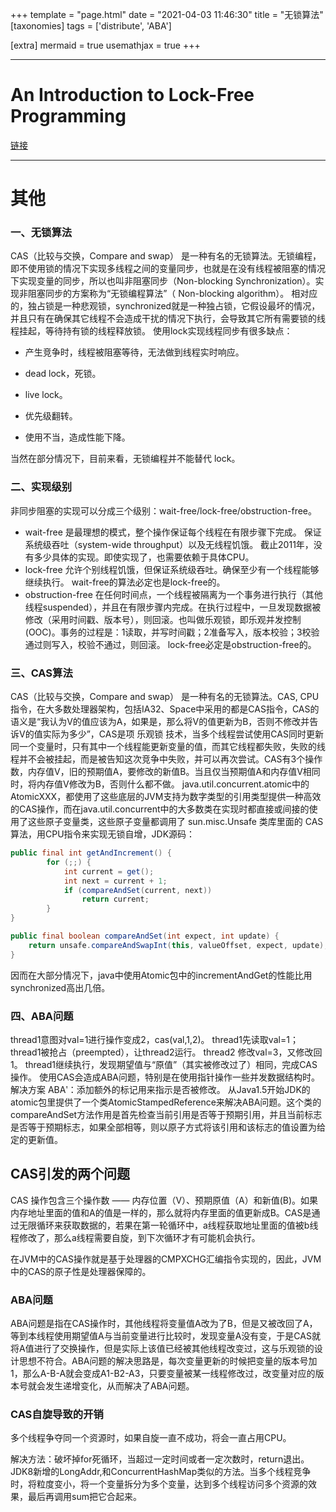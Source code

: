 +++
template = "page.html"
date = "2021-04-03 11:46:30"
title = "无锁算法"
[taxonomies]
tags = ['distribute', 'ABA']

[extra]
mermaid = true
usemathjax = true
+++
<!--
mermaid example:
<div class="mermaid">
    mermaid program
</div>
-->

-------------

# An Introduction to Lock-Free Programming

[链接](https://preshing.com/20120612/an-introduction-to-lock-free-programming/)



------------------



# 其他

### 一、无锁算法

CAS（比较与交换，Compare and swap） 是一种有名的无锁算法。无锁编程，即不使用锁的情况下实现多线程之间的变量同步，也就是在没有线程被阻塞的情况下实现变量的同步，所以也叫非阻塞同步（Non-blocking Synchronization）。实现非阻塞同步的方案称为“无锁编程算法”（ Non-blocking algorithm）。
相对应的，独占锁是一种悲观锁，synchronized就是一种独占锁，它假设最坏的情况，并且只有在确保其它线程不会造成干扰的情况下执行，会导致其它所有需要锁的线程挂起，等待持有锁的线程释放锁。
使用lock实现线程同步有很多缺点：

- 产生竞争时，线程被阻塞等待，无法做到线程实时响应。

- dead lock，死锁。

- live lock。

- 优先级翻转。

- 使用不当，造成性能下降。

当然在部分情况下，目前来看，无锁编程并不能替代 lock。 

### 二、实现级别

非同步阻塞的实现可以分成三个级别：wait-free/lock-free/obstruction-free。

- wait-free
  是最理想的模式，整个操作保证每个线程在有限步骤下完成。
  保证系统级吞吐（system-wide throughput）以及无线程饥饿。
  截止2011年，没有多少具体的实现。即使实现了，也需要依赖于具体CPU。
- lock-free
  允许个别线程饥饿，但保证系统级吞吐。确保至少有一个线程能够继续执行。
  wait-free的算法必定也是lock-free的。
- obstruction-free
  在任何时间点，一个线程被隔离为一个事务进行执行（其他线程suspended），并且在有限步骤内完成。在执行过程中，一旦发现数据被修改（采用时间戳、版本号），则回滚。也叫做乐观锁，即乐观并发控制(OOC)。事务的过程是：1读取，并写时间戳；2准备写入，版本校验；3校验通过则写入，校验不通过，则回滚。
  lock-free必定是obstruction-free的。

### 三、CAS算法

CAS（比较与交换，Compare and swap） 是一种有名的无锁算法。CAS, CPU指令，在大多数处理器架构，包括IA32、Space中采用的都是CAS指令，CAS的语义是“我认为V的值应该为A，如果是，那么将V的值更新为B，否则不修改并告诉V的值实际为多少”，CAS是项 乐观锁 技术，当多个线程尝试使用CAS同时更新同一个变量时，只有其中一个线程能更新变量的值，而其它线程都失败，失败的线程并不会被挂起，而是被告知这次竞争中失败，并可以再次尝试。CAS有3个操作数，内存值V，旧的预期值A，要修改的新值B。当且仅当预期值A和内存值V相同时，将内存值V修改为B，否则什么都不做。
java.util.concurrent.atomic中的AtomicXXX，都使用了这些底层的JVM支持为数字类型的引用类型提供一种高效的CAS操作，而在java.util.concurrent中的大多数类在实现时都直接或间接的使用了这些原子变量类，这些原子变量都调用了 sun.misc.Unsafe 类库里面的 CAS算法，用CPU指令来实现无锁自增，JDK源码：

```java
public final int getAndIncrement() {  
        for (;;) {  
            int current = get();  
            int next = current + 1;  
            if (compareAndSet(current, next))  
                return current;  
        }  
}  

public final boolean compareAndSet(int expect, int update) {  
    return unsafe.compareAndSwapInt(this, valueOffset, expect, update);  
}
```

因而在大部分情况下，java中使用Atomic包中的incrementAndGet的性能比用synchronized高出几倍。

### 四、ABA问题

thread1意图对val=1进行操作变成2，cas(val,1,2)。
thread1先读取val=1；thread1被抢占（preempted），让thread2运行。
thread2 修改val=3，又修改回1。
thread1继续执行，发现期望值与“原值”（其实被修改过了）相同，完成CAS操作。
使用CAS会造成ABA问题，特别是在使用指针操作一些并发数据结构时。
解决方案
ABAʹ：添加额外的标记用来指示是否被修改。
从Java1.5开始JDK的atomic包里提供了一个类AtomicStampedReference来解决ABA问题。这个类的compareAndSet方法作用是首先检查当前引用是否等于预期引用，并且当前标志是否等于预期标志，如果全部相等，则以原子方式将该引用和该标志的值设置为给定的更新值。

## CAS引发的两个问题

CAS 操作包含三个操作数 —— 内存位置（V）、预期原值（A）和新值(B)。如果内存地址里面的值和A的值是一样的，那么就将内存里面的值更新成B。CAS是通过无限循环来获取数据的，若果在第一轮循环中，a线程获取地址里面的值被b线程修改了，那么a线程需要自旋，到下次循环才有可能机会执行。

在JVM中的CAS操作就是基于处理器的CMPXCHG汇编指令实现的，因此，JVM中的CAS的原子性是处理器保障的。

### ABA问题

ABA问题是指在CAS操作时，其他线程将变量值A改为了B，但是又被改回了A，等到本线程使用期望值A与当前变量进行比较时，发现变量A没有变，于是CAS就将A值进行了交换操作，但是实际上该值已经被其他线程改变过，这与乐观锁的设计思想不符合。ABA问题的解决思路是，每次变量更新的时候把变量的版本号加1，那么A-B-A就会变成A1-B2-A3，只要变量被某一线程修改过，改变量对应的版本号就会发生递增变化，从而解决了ABA问题。

### CAS自旋导致的开销

多个线程争夺同一个资源时，如果自旋一直不成功，将会一直占用CPU。

解决方法：破坏掉for死循环，当超过一定时间或者一定次数时，return退出。JDK8新增的LongAddr,和ConcurrentHashMap类似的方法。当多个线程竞争时，将粒度变小，将一个变量拆分为多个变量，达到多个线程访问多个资源的效果，最后再调用sum把它合起来。


